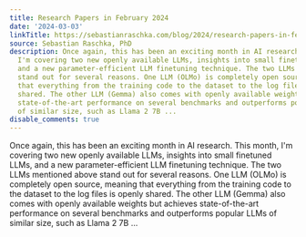 ```yaml
---
title: Research Papers in February 2024
date: '2024-03-03'
linkTitle: https://sebastianraschka.com/blog/2024/research-papers-in-february-2024.html
source: Sebastian Raschka, PhD
description: Once again, this has been an exciting month in AI research. This month,
  I'm covering two new openly available LLMs, insights into small finetuned LLMs,
  and a new parameter-efficient LLM finetuning technique. The two LLMs mentioned above
  stand out for several reasons. One LLM (OLMo) is completely open source, meaning
  that everything from the training code to the dataset to the log files is openly
  shared. The other LLM (Gemma) also comes with openly available weights but achieves
  state-of-the-art performance on several benchmarks and outperforms popular LLMs
  of similar size, such as Llama 2 7B ...
disable_comments: true
---
```

Once again, this has been an exciting month in AI research. This month, I'm covering two new openly available LLMs, insights into small finetuned LLMs, and a new parameter-efficient LLM finetuning technique. The two LLMs mentioned above stand out for several reasons. One LLM (OLMo) is completely open source, meaning that everything from the training code to the dataset to the log files is openly shared. The other LLM (Gemma) also comes with openly available weights but achieves state-of-the-art performance on several benchmarks and outperforms popular LLMs of similar size, such as Llama 2 7B ...